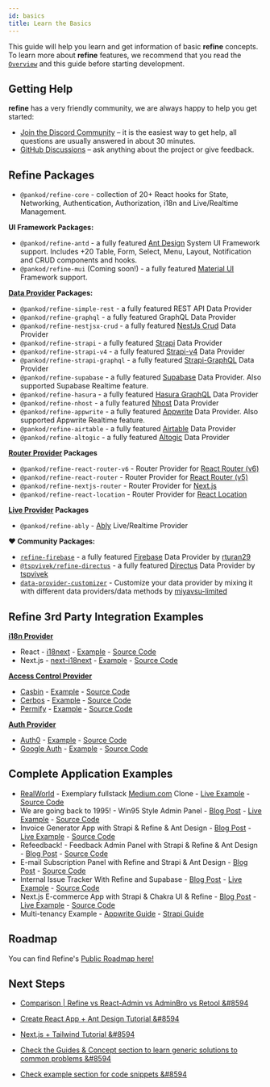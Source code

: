 ```yaml
---
id: basics
title: Learn the Basics
---
```


This guide will help you learn and get information of basic **refine** concepts. To learn more about **refine** features, we recommend that you read the [`Overview`](https://refine.dev/docs/getting-started/overview/) and this guide before starting development.

## Getting Help

**refine** has a very friendly community, we are always happy to help you get started:

-   [Join the Discord Community](https://discord.com/invite/UuU3XCc3J5) – it is the easiest way to get help, all questions are usually answered in about 30 minutes.
-   [GitHub Discussions](https://github.com/pankod/refine/discussions) – ask anything about the project or give feedback.

## Refine Packages

-   `@pankod/refine-core` - collection of 20+ React hooks for State, Networking, Authentication, Authorization, i18n and Live/Realtime Management.

**UI Framework Packages:**

-   `@pankod/refine-antd` - a fully featured [Ant Design](https://ant.design/) System UI Framework support. Includes +20 Table, Form, Select, Menu, Layout, Notification and CRUD components and hooks.
-   `@pankod/refine-mui` (Coming soon!) - a fully featured [Material UI](https://mui.com/) Framework support.

**[Data Provider](https://refine.dev/docs/core/providers/data-provider/) Packages:**

-   `@pankod/refine-simple-rest` - a fully featured REST API Data Provider
-   `@pankod/refine-graphql` - a fully featured GraphQL Data Provider
-   `@pankod/refine-nestjsx-crud` - a fully featured [NestJs Crud](https://github.com/nestjsx/crud) Data Provider
-   `@pankod/refine-strapi` - a fully featured [Strapi](https://github.com/strapi/strapi) Data Provider
-   `@pankod/refine-strapi-v4` - a fully featured [Strapi-v4](https://docs.strapi.io/developer-docs/latest/getting-started/introduction.html) Data Provider
-   `@pankod/refine-strapi-graphql` - a fully featured [Strapi-GraphQL](https://github.com/strapi/strapi/tree/master/packages/plugins/graphql) Data Provider
-   `@pankod/refine-supabase` - a fully featured [Supabase](https://github.com/supabase/supabase) Data Provider. Also supported Supabase Realtime feature.
-   `@pankod/refine-hasura` - a fully featured [Hasura GraphQL](https://github.com/hasura/graphql-engine) Data Provider
-   `@pankod/refine-nhost` - a fully featured [Nhost](https://github.com/nhost/nhost) Data Provider
-   `@pankod/refine-appwrite` - a fully featured [Appwrite](https://github.com/appwrite/appwrite) Data Provider. Also supported Appwrite Realtime feature.
-   `@pankod/refine-airtable` - a fully featured [Airtable](https://github.com/Airtable/airtable.js) Data Provider
-   `@pankod/refine-altogic` - a fully featured [Altogic](https://github.com/altogic/altogic-js) Data Provider

**[Router Provider](https://refine.dev/docs/core/providers/router-provider/) Packages**

-   `@pankod/refine-react-router-v6` - Router Provider for [React Router (v6)](https://reactrouter.com)
-   `@pankod/refine-react-router` - Router Provider for [React Router (v5)](https://v5.reactrouter.com/)
-   `@pankod/refine-nextjs-router` - Router Provider for [Next.js](https://nextjs.org/docs/api-reference/next/router#userouter)
-   `@pankod/refine-react-location` - Router Provider for [React Location](https://github.com/tannerlinsley/react-location)

**[Live Provider](https://refine.dev/docs/core/providers/live-provider/) Packages**

-   `@pankod/refine-ably` - [Ably](https://ably.com/) Live/Realtime Provider

**❤️ Community  Packages:**

-   [`refine-firebase`](https://github.com/rturan29/refine-firebase) - a fully featured [Firebase](https://firebase.google.com/) Data Provider by [rturan29](https://github.com/rturan29)
-   [`@tspvivek/refine-directus`](https://github.com/tspvivek/refine-directus) - a fully featured [Directus](https://directus.io/) Data Provider by [tspvivek](https://github.com/tspvivek)
-   [`data-provider-customizer`](https://github.com/miyavsu-limited/data-provider-customizer) - Customize your data provider by mixing it with different data providers/data methods by [miyavsu-limited](https://github.com/miyavsu-limited)
## Refine 3rd Party Integration Examples

**[i18n Provider](https://refine.dev/docs/core/providers/i18n-provider/)**

-   React - [i18next](https://react.i18next.com/) - [Example](https://refine.dev/docs/examples/i18n/i18n-react/) - [Source Code](https://github.com/pankod/refine/blob/master/examples/i18n/react/src/App.tsx#L17)
-   Next.js - [next-i18next](https://github.com/isaachinman/next-i18next) - [Example](https://refine.dev/docs/examples/i18n/i18n-nextjs/) - [Source Code](https://github.com/pankod/refine/blob/master/examples/i18n/nextjs/pages/_app.tsx#L20)

**[Access Control Provider](https://refine.dev/docs/api-references/providers/accessControl-provider/)**

-   [Casbin](https://casbin.org/) - [Example](https://refine.dev/docs/examples/access-control/casbin/) - [Source Code](https://github.com/pankod/refine/blob/master/examples/accessControl/casbin/src/App.tsx#L27)
-   [Cerbos](https://cerbos.dev/) - [Example](https://refine.dev/docs/examples/access-control/cerbos/) - [Source Code](https://github.com/pankod/refine/blob/master/examples/accessControl/cerbos/src/App.tsx#L37)
-   [Permify](https://www.permify.co/) - [Example](https://refine.dev/docs/examples/access-control/permify/) - [Source Code](https://github.com/Permify/permify-refine/blob/master/src/App.tsx#L43)

**[Auth Provider](https://refine.dev/docs/api-references/providers/auth-provider/)**

-   [Auth0](https://auth0.com/) - [Example](https://refine.dev/docs/examples/auth-provider/auth0/) - [Source Code](https://github.com/pankod/refine/blob/master/examples/authProvider/auth0/src/App.tsx#L23)
-   [Google Auth](https://developers.google.com/identity/protocols/oauth2) - [Example](https://refine.dev/docs/examples/auth-provider/google-auth/) - [Source Code](https://github.com/pankod/refine/blob/master/examples/authProvider/googleLogin/src/App.tsx#L23)

## Complete Application Examples

-  [RealWorld](https://github.com/gothinkster/realworld) - Exemplary fullstack [Medium.com](https://medium.com) Clone - [Live Example](http://refine.dev/docs/examples/real-world-refine-example/) - [Source Code](https://github.com/pankod/refine/tree/master/examples/real-world-example/src)
-  We are going back to 1995! - Win95 Style Admin Panel - [Blog Post](https://refine.dev/blog/awesome-react-windows95-ui-with-refine/) - [Live Example](https://win95.refine.dev) - [Source Code](https://github.com/pankod/refine/tree/master/examples/blog/win95)
-  Invoice Generator App with Strapi & Refine & Ant Design - [Blog Post](https://refine.dev/blog/refine-react-admin-invoice-genarator/) - [Live Example](https://stackblitz.com/github/pankod/refine/tree/master/examples/blog/invoiceGenerator/?preset=node) - [Source Code](https://github.com/pankod/refine/tree/master/examples/blog/invoiceGenerator/src)
-  Refeedback! - Feedback Admin Panel with Strapi & Refine & Ant Design - [Blog Post](https://refine.dev/blog/create-a-feedback-admin-panel-with-refine-and-strapi/) - [Source Code](https://github.com/pankod/refine/tree/master/examples/blog/refeedback)
-  E-mail Subscription Panel with Refine and Strapi & Ant Design - [Blog Post](https://refine.dev/blog/e-mail-subscription-panel-with-refine/) - [Source Code](https://github.com/pankod/refine/tree/master/examples/blog/mailSubscription)
-  Internal Issue Tracker With Refine and Supabase - [Blog Post](https://refine.dev/blog/customizable-issue-tracker-with-refine-and-supabase/) - [Live Example](https://stackblitz.com/github/pankod/refine/tree/master/examples/blog/issueTracker/?preset=node) - [Source Code](https://github.com/pankod/refine/tree/master/examples/blog/issueTracker)
-  Next.js E-commerce App with Strapi & Chakra UI & Refine - [Blog Post](https://refine.dev/blog/handcrafted-nextjs-e-commerce-app-tutorial-strapi-chakra-ui/) - [Live Example](https://stackblitz.com/github/pankod/refine/tree/master/examples/blog/ecommerce/?preset=node) - [Source Code](https://github.com/pankod/refine/tree/master/examples/blog/ecommerce)
-  Multi-tenancy Example - [Appwrite Guide](https://refine.dev/docs/guides-and-concepts/multi-tenancy/appwrite/) - [Strapi Guide](https://refine.dev/docs/guides-and-concepts/multi-tenancy/strapi-v4/)


## Roadmap

You can find Refine's [Public Roadmap here!](https://github.com/pankod/refine/projects/1)
## Next Steps

-   [Comparison | Refine vs React-Admin vs AdminBro vs Retool &#8594](/comparison.md)

-   [Create React App + Ant Design Tutorial &#8594](/ui-frameworks/antd/tutorial.md)

-   [Next.js + Tailwind Tutorial &#8594](/core/tutorial.md)

-   [Check the Guides & Concept section to learn generic solutions to common problems &#8594](/guides-and-concepts/upload/multipart-upload.md)

-   [Check example section for code snippets &#8594](/examples/tutorial.md)
